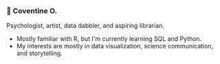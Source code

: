 ### :ocean: **Coventine O.**

Psychologist, artist, data dabbler, and aspiring librarian.

- Mostly familiar with R, but I'm currently learning SQL and Python.
- My interests are mostly in data visualization, science communication, and storytelling.